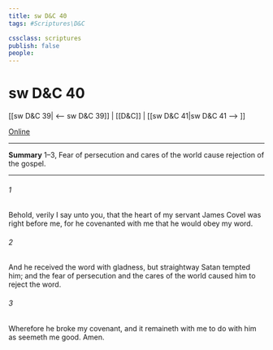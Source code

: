 ```yaml
---
title: sw D&C 40
tags: #Scriptures\D&C

cssclass: scriptures
publish: false
people:
---
```


# sw D&C 40
[[sw D&C 39| <-- sw D&C 39]] | [[D&C]] | [[sw D&C 41|sw D&C 41 --> ]]

[Online](https://churchofjesuschrist.org/study/scriptures/dc-testament/dc/40?lang=eng)

---
__Summary__
1–3, Fear of persecution and cares of the world cause rejection of the gospel.

---
###### 1 
Behold, verily I say unto you, that the heart of my servant James Covel was right before me, for he covenanted with me that he would obey my word.

###### 2 
And he received the word with gladness, but straightway Satan tempted him; and the fear of persecution and the cares of the world caused him to reject the word.

###### 3 
Wherefore he broke my covenant, and it remaineth with me to do with him as seemeth me good. Amen.

